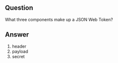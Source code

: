 ## Question

What three components make up a JSON Web Token?

## Answer

1. header
2. payload
3. secret
